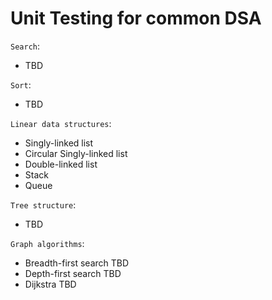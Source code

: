 # Unit Testing for common DSA

`Search`:

- TBD

`Sort`:

- TBD

`Linear data structures`:

- Singly-linked list
- Circular Singly-linked list
- Double-linked list
- Stack
- Queue

`Tree structure`:

- TBD

`Graph algorithms`:

- Breadth-first search TBD
- Depth-first search TBD
- Dijkstra TBD
